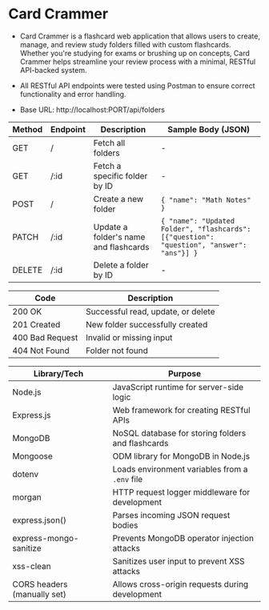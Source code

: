 # Card Crammer

- Card Crammer is a flashcard web application that allows users to create, manage, and review study folders filled with custom flashcards. Whether you're studying for exams or brushing up on concepts, Card Crammer helps streamline your review process with a minimal, RESTful API-backed system.

- All RESTful API endpoints were tested using Postman to ensure correct functionality and error handling.
- Base URL: http://localhost:PORT/api/folders

| Method | Endpoint | Description                     | Sample Body (JSON)                                                                 |
|--------|----------|---------------------------------|-----------------------------------------------------------------------------------|
| GET    | /        | Fetch all folders               | -                                                                                 |
| GET    | /:id     | Fetch a specific folder by ID   | -                                                                                 |
| POST   | /        | Create a new folder             | ```{ "name": "Math Notes" }```                                        |
| PATCH  | /:id     | Update a folder's name and flashcards | ```{ "name": "Updated Folder", "flashcards": [{"question": "question", "answer": "ans"}] }``` |
| DELETE | /:id     | Delete a folder by ID           | -                                                                                 |

| Code            | Description                          |
|-----------------|--------------------------------------|
| 200 OK          | Successful read, update, or delete   |
| 201 Created     | New folder successfully created      |
| 400 Bad Request | Invalid or missing input             |
| 404 Not Found   | Folder not found                     |

| Library/Tech                | Purpose                                                  |
|-----------------------------|----------------------------------------------------------|
| Node.js                     | JavaScript runtime for server-side logic                 |
| Express.js                  | Web framework for creating RESTful APIs                 |
| MongoDB                     | NoSQL database for storing folders and flashcards       |
| Mongoose                    | ODM library for MongoDB in Node.js                      |
| dotenv                      | Loads environment variables from a `.env` file          |
| morgan                      | HTTP request logger middleware for development          |
| express.json()              | Parses incoming JSON request bodies                     |
| express-mongo-sanitize      | Prevents MongoDB operator injection attacks             |
| xss-clean                   | Sanitizes user input to prevent XSS attacks             |
| CORS headers (manually set) | Allows cross-origin requests during development         |
